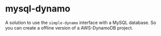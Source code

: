 mysql-dynamo
============

A solution to use the `simple-dynamo` interface with a MySQL database. So you can create a offline version of a AWS-DynamoDB project.
